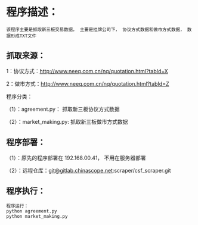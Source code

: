 程序描述：
============
    该程序主要是抓取新三板交易数据， 主要是挂牌公司下， 协议方式数据和做市方式数据， 数据形成TXT文件
    
    
抓取来源：
--------
1：协议方式：http://www.neeq.com.cn/nq/quotation.html?tabId=X

2：做市方式：http://www.neeq.com.cn/nq/quotation.html?tabId=Z
    
程序分类：

（1）：agreement.py：   抓取新三板协议方式数据

（2）：market_making.py:    抓取新三板做市方式数据
    
    
程序部署：
---------
（1）：原先的程序部署在 192.168.00.41， 不用在服务器部署

（2）：远程仓库：git@gitlab.chinascope.net:scraper/csf_scraper.git


程序执行：
--------
    程序运行：
    python agreement.py
    python market_making.py
    
    
    

    
